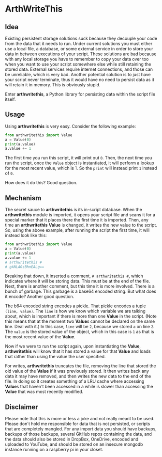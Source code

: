 ArthWriteThis
=============



Idea
----

Existing persistent storage solutions suck because they decouple your code from
the data that it needs to run. Under current solutions you must either use a
local file, a database, or some external service in order to store your data
in between executions of your script. These solutions are bad because with any
local storage you have to remember to copy your data over too when you want
to use your script somewhere else while still retaining the stored data.
External services require internet connections, and those can be unreliable,
which is very bad. Another potential solution is to just have your script
never terminate, thus it would have no need to persist data as it will retain
it in memory. This is obviously stupid.

Enter **arthwritethis**, a Python library for persisting data within the script file
itself.

Usage
-----

Using **arthwritethis** is very easy. Consider the following example:

```python
from arthwritethis import Value
a = Value(0)
print(a.value)
a.value += 1
```

The first time you run this script, it will print out `0`. Then, the next time
you run the script, once the `Value` object is instantiated, it will perform a 
lookup for the most recent value, which is 1. So the `print` will instead print
`1` instead of `0`.

How does it do this? Good question.

Mechanism
---------

The secret sauce to **arthwritethis** is its in-script database. When the **arthwritethis**
module is imported, it opens your script file and scans it for a special marker
that it places there the first time it is imported. Then, any time an **arthwritethis**
**Value** is changed, it writes the new value to the script. So, using the
above example, after running the script the first time, it will instead look
like this:


```python
from arthwritethis import Value
a = Value(0)
print(a.value)
a.value += 1
# arthwritethis #
# gANLA0sBhnEALg==
```

Breaking that down, it inserted a comment, `# arthwritethis #`, which indicates where
it will be storing data. This must be at the end of the file. Next, there is
another comment, but this time it is more involved. 
There is a bunch of garbage. This garbage is a base64 encoded string. But what
does it encode? Another good question.

The b64 encoded string encodes a pickle. That pickle encodes a tuple
`(line, value)`. The `line` is how we know which variable we are talking about,
which is important if there is more than one **Value** in the script.
(Note this means that at the moment two **Value**s cannot be declared
on the same line. Deal with it.)
In this case, `line` will be `2`, because we stored `a` on line `2`.
The `value` is the stored value of the object, which in this case is `1`
as that is the most recent value of the **Value**.

Now if we were to run the script again, upon instantiating the **Value**,
**arthwritethis** will know that it has stored a value for that **Value** and loads
that rather than using the value the user specified.

For writes, **arthwritethis** truncates the file, removing the line that stored the
old value of the **Value** if it was previously stored. It then writes back
any data it may have removed, and then writes the new data to the end of the
file. In doing so it creates something of a LRU cache where accessing
**Value**s that haven't been accessed in a while is slower than accessing the
**Value** that was most recently modified.

Disclaimer
----------

Please note that this is more or less a joke and not really meant to be used.
Please don't hold me responsible for data that is not persisted, or scripts
that are completely mangled. For any import data you should have backups,
backups of those backups, several GitHub repos containing the data, and the
data should also be stored in DropBox, OneDrive, encoded and uploaded to
YouTube, and should be stored on an insecure mongodb instance running on
a raspberry pi in your closet.
